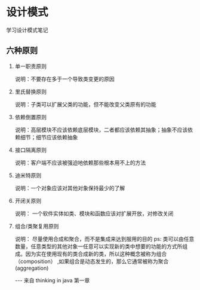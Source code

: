 # 设计模式

学习设计模式笔记

## 六种原则 

1. 单一职责原则
    
    说明：不要存在多于一个导致类变更的原因

2. 里氏替换原则

    说明：子类可以扩展父类的功能，但不能改变父类原有的功能

3. 依赖倒置原则

    说明：高层模块不应该依赖底层模块，二者都应该依赖其抽象；抽象不应该依赖细节；细节应该依赖抽象
    
4. 接口隔离原则

    说明：客户端不应该被强迫地依赖那些根本用不上的方法
    
5. 迪米特原则

    说明：一个对象应该对其他对象保持最少的了解

6. 开闭关原则

    说明： 一个软件实体如类、模块和函数应该对扩展开放，对修改关闭

7. 组合/类聚复用原则
    
    说明： 尽量使用合成和聚合，而不是集成来达到服用的目的
    ps: 类可以由任意数量，任意类型的其他对象一任意可以实现新的类中想要的功能的方式所组成。因为实在使用现有的类合成新的类，所以这种概念被称为组合（composition） ,如果组合是动态发生的，那么它通常被称为聚合(aggregation)
    
    --- 来自 thinking in java 第一章 
